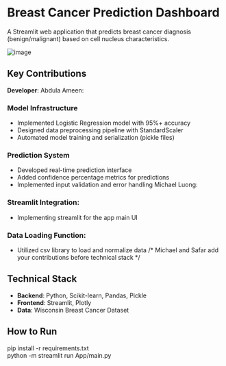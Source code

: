 # Breast Cancer Prediction Dashboard

A Streamlit web application that predicts breast cancer diagnosis (benign/malignant) based on cell nucleus characteristics.

![image](https://github.com/user-attachments/assets/ec9420db-13aa-44ac-a2a3-f5fda1ab46e2)


## Key Contributions

**Developer**: 
Abdula Ameen:

### Model Infrastructure
- Implemented Logistic Regression model with 95%+ accuracy
- Designed data preprocessing pipeline with StandardScaler
- Automated model training and serialization (pickle files)

### Prediction System
- Developed real-time prediction interface
- Added confidence percentage metrics for predictions
- Implemented input validation and error handling
Michael Luong:

### Streamlit Integration:
- Implementing streamlit for the app main UI

### Data Loading Function:
- Utilized csv library to load and normalize data
/*
Michael and Safar add your contributions before technical stack
*/

## Technical Stack
- **Backend**: Python, Scikit-learn, Pandas, Pickle
- **Frontend**: Streamlit, Plotly
- **Data**: Wisconsin Breast Cancer Dataset

## How to Run
pip install -r requirements.txt <br>
python -m streamlit run App/main.py
